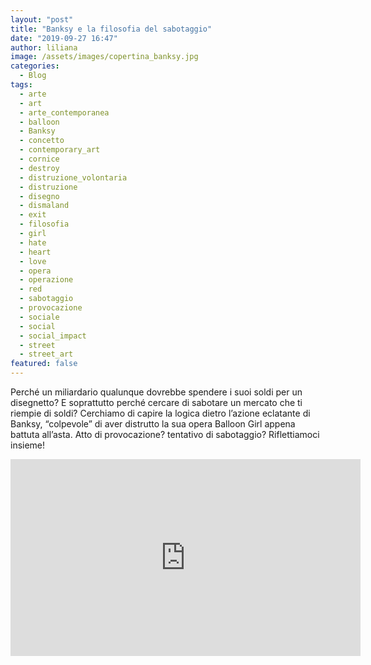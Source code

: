 ```yaml
---
layout: "post"
title: "Banksy e la filosofia del sabotaggio"
date: "2019-09-27 16:47"
author: liliana
image: /assets/images/copertina_banksy.jpg
categories:
  - Blog
tags:
  - arte
  - art
  - arte_contemporanea
  - balloon
  - Banksy
  - concetto
  - contemporary_art
  - cornice
  - destroy
  - distruzione_volontaria
  - distruzione
  - disegno
  - dismaland
  - exit
  - filosofia
  - girl
  - hate
  - heart
  - love
  - opera
  - operazione
  - red
  - sabotaggio
  - provocazione
  - sociale
  - social
  - social_impact
  - street
  - street_art
featured: false
---
```

Perché un miliardario qualunque dovrebbe spendere i suoi soldi per un disegnetto? E soprattutto perché cercare di sabotare un mercato che ti riempie di soldi?
Cerchiamo di capire la logica dietro l’azione eclatante di Banksy, “colpevole” di aver distrutto la sua opera Balloon Girl appena battuta all’asta. Atto di provocazione? tentativo di sabotaggio? Riflettiamoci insieme!

<iframe width="560" height="315" src="https://www.youtube.com/embed/LBU4A2jaaCc" frameborder="0" allow="accelerometer; autoplay; encrypted-media; gyroscope; picture-in-picture" allowfullscreen></iframe>
